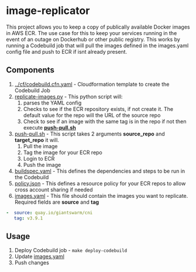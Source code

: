 # image-replicator

This project allows you to keep a copy of publically available Docker images in AWS ECR. The use case for this to keep your services running in the event of an outage on Dockerhub or other public registry. This works by running a Codebuild job that will pull the images defined in the images.yaml config file and push to ECR if isnt already present.

## Components

1. [../cf/codebuild.cfn.yaml](../cf/codebuild.cfn.yaml) - Cloudformation template to create the Codebuild Job
2. [replicate-images.py](../cf/codebuild.cfn.yaml) - This python script will:
   1. parses the YAML config
   2. Checks to see if the ECR repository exists, if not create it. The default value for the repo will the URL of the source repo
   3. Check to see if an image with the same tag is in the repo if not then execute [__push-pull.sh__](../push-pull.sh)
3. [push-pull.sh](../push-pull.sh) - This script takes 2 arguments __source_repo__ and __target_repo__ it will.
   1. Pull the image
   2. Tag the image for your ECR repo
   3. Login to ECR
   4. Push the image
4. [buildspec.yaml](../buildspec.yaml) - This defines the dependencies and steps to be run in the Codebuild
5. [policy.json](../policy.json) - This defines a resource policy for your ECR repos to allow cross account sharing if needed
6. [images.yaml](../images.yaml) - This file should contain the images you want to replicate. Required fields are __source__ and __tag__

  ```yaml
  -  source: quay.io/giantswarm/cni
     tag: v3.9.1
   ```
## Usage

1. Deploy Codebuild job - `make deploy-codebuild`
2. Update [images.yaml](../images.yaml)
3. Push changes
